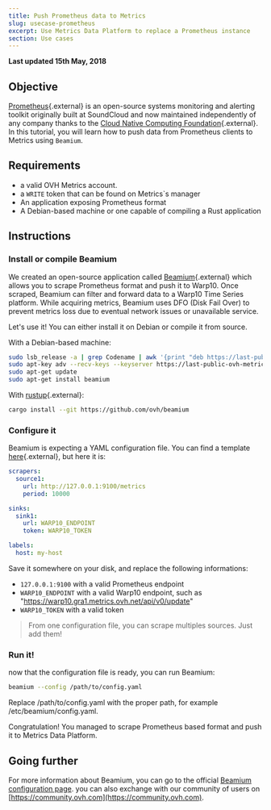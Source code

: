 ```yaml
---
title: Push Prometheus data to Metrics
slug: usecase-prometheus
excerpt: Use Metrics Data Platform to replace a Prometheus instance
section: Use cases
---
```

**Last updated 15th May, 2018**

## Objective

[Prometheus](https://prometheus.io/){.external} is an open-source systems monitoring and alerting toolkit originally built at SoundCloud and now maintained independently of any company thanks to the [Cloud Native Computing Foundation](https://cncf.io/){.external}. In this tutorial, you will learn how to push data from Prometheus clients to Metrics using `Beamium`.

## Requirements

- a valid OVH Metrics account.
- a `WRITE` token that can be found on Metrics`s manager
- An application exposing Prometheus format
- A Debian-based machine or one capable of compiling a Rust application

## Instructions

### Install or compile Beamium

We created an open-source application called [Beamium](https://github.com/ovh/beamium){.external} which allows you to scrape Prometheus format and push it to Warp10. Once scraped, Beamium can filter and forward data to a Warp10 Time Series platform. While acquiring metrics, Beamium uses DFO (Disk Fail Over) to prevent metrics loss due to eventual network issues or unavailable service.

Let's use it! You can either install it on Debian or compile it from source.

With a Debian-based machine:

```bash
sudo lsb_release -a | grep Codename | awk '{print "deb https://last-public-ovh-metrics.snap.mirrors.ovh.net/debian/ " $2 " main"}' >> /etc/apt/sources.list.d/beamium.list
sudo apt-key adv --recv-keys --keyserver https://last-public-ovh-metrics.snap.mirrors.ovh.net/pub.key A7F0D217C80D5BB8
sudo apt-get update
sudo apt-get install beamium
```

With [rustup](https://rustup.rs/){.external}:

```bash
cargo install --git https://github.com/ovh/beamium
```

### Configure it

Beamium is expecting a YAML configuration file. You can find a template [here](https://github.com/ovh/beamium/blob/master/config.sample.yaml){.external}, but here it is:

```yaml
scrapers:
  source1:
    url: http://127.0.0.1:9100/metrics
    period: 10000

sinks:
  sink1:
    url: WARP10_ENDPOINT
    token: WARP10_TOKEN

labels:
  host: my-host

```

Save it somewhere on your disk, and replace the following informations:

* `127.0.0.1:9100` with a valid Prometheus endpoint
* `WARP10_ENDPOINT` with a valid Warp10 endpoint, such as "https://warp10.gra1.metrics.ovh.net/api/v0/update"
* `WARP10_TOKEN` with a valid token

> From one configuration file, you can scrape multiples sources. Just add them!

### Run it!

now that the configuration file is ready, you can run Beamium:

```bash
beamium --config /path/to/config.yaml
```

Replace /path/to/config.yaml with the proper path, for example /etc/beamium/config.yaml.

Congratulation! You managed to scrape Prometheus based format and push it to Metrics Data Platform.

## Going further

For more information about Beamium, you can go to the official [Beamium configuration page](../source-beamium). you can also exchange with our community of users on [https://community.ovh.com](https://community.ovh.com).